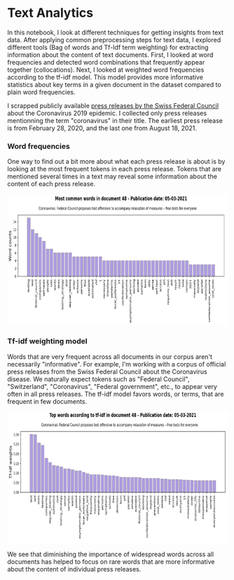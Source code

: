 # Text Analytics

In this notebook, I look at different techniques for getting insights from text data. After applying common preprocessing steps for text data, I explored different tools (Bag of words and Tf-Idf term weighting) for extracting information about the content of text documents. First, I looked at word frequencies and detected word combinations that frequently appear together (collocations). Next, I looked at weighted word frequencies according to the tf-idf model. This model provides more informative statistics about key terms in a given document in the dataset compared to plain word frequencies. 

I scrapped publicly available [press releases by the Swiss Federal Council](https://www.admin.ch/gov/en/start/documentation/media-releases/media-releases-federal-council.html?dyn_startDate=01.01.2015) about the Coronavirus 2019 epidemic. I collected only press releases mentionning the term "coronavirus" in their title. The earliest press release is from February 28, 2020, and the last one from August 18, 2021.

### Word frequencies

One way to find out a bit more about what each press release is about is by looking at the most frequent tokens in each press release. Tokens that are mentioned several times in a text may reveal some information about the content of each press release.

<p align="center"><img src="data/Bow.png" style="width:850px; height:300px;"></p>

### Tf-idf weighting model

Words that are very frequent across all documents in our corpus aren't necessarily "informative". For example, I'm working with a corpus of official press releases from the Swiss Federal Council about the Coronavirus disease. We naturally expect tokens such as "Federal Council", "Switzerland", "Coronavirus", "Federal government", etc., to appear very often in all press releases. The tf-idf model favors words, or terms, that are frequent in few documents.

<p align="center"><img src="data/Tf.png" style="width:850px; height:300px;"></p>

We see that diminishing the importance of widespread words across all documents has helped to focus on rare words that are more informative about the content of individual press releases. 
